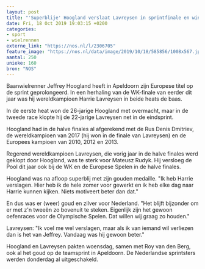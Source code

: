```yaml
---
layout: post
title: "'Superblije' Hoogland verslaat Lavreysen in sprintfinale en wint EK-goud"
date: Fri, 18 Oct 2019 19:03:15 +0200
categories: 
- sport 
- wielrennen 
externe_link: "https://nos.nl/l/2306705"
feature_image: "https://nos.nl/data/image/2019/10/18/585856/1008x567.jpg"
aantal: 250
unieke: 160
bron: "NOS"
---
```


<p>Baanwielrenner Jeffrey Hoogland heeft in Apeldoorn zijn Europese titel op de sprint geprolongeerd. In een herhaling van de WK-finale van eerder dit jaar was hij wereldkampioen Harrie Lavreysen in beide heats de baas.</p>
<p>In de eerste heat won de 26-jarige Hoogland met overmacht, maar in de tweede race klopte hij de 22-jarige Lavreysen net in de eindsprint.</p>
<p>Hoogland had in de halve finales al afgerekend met de Rus Denis Dmitriev, de wereldkampioen van 2017 (hij won in de finale van Lavreysen) en de Europees kampioen van 2010, 2012 en 2013.</p>
<p>Regerend wereldkampioen Lavreysen, die vorig jaar in de halve finales werd geklopt door Hoogland, was te sterk voor Mateusz Rudyk. Hij versloeg de Pool dit jaar ook bij de WK en de Europese Spelen in de halve finales.</p>
<p>Hoogland was na afloop superblij met zijn gouden medaille. "Ik heb Harrie verslagen. Hier heb ik de hele zomer voor gewerkt en ik heb elke dag naar Harrie kunnen kijken. Niets motiveert beter dan dat."</p>
<p>En dus was er (weer) goud en zilver voor Nederland. "Het blijft bijzonder om er met z'n tweeën zo bovenuit te steken. Eigenlijk zijn het gewoon oefenraces voor de Olympische Spelen. Dat willen wij graag zo houden."</p>
<p>Lavreysen: "Ik voel me wel verslagen, maar als ik van iemand wil verliezen dan is het van Jeffrey. Vandaag was hij gewoon beter."</p>
<p>Hoogland en Lavreysen pakten woensdag, samen met Roy van den Berg, ook al het goud op de teamsprint in Apeldoorn. De Nederlandse sprintsters werden donderdag al uitgeschakeld.</p>

